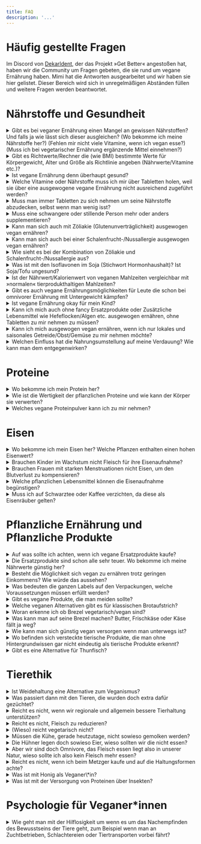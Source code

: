 ```yaml
---
title: FAQ
description: '...'
---
```


# Häufig gestellte Fragen

Im Discord von [Dekarldent](https://www.twitch.tv/dekarldent), der das Projekt »Get Better« angestoßen hat, haben wir die Community um Fragen gebeten, die sie rund um vegane Ernährung haben. Mimi hat die Antworten ausgearbeitet und wir haben sie hier gelistet. Dieser Bereich wird sich in unregelmäßigen Abständen füllen und weitere Fragen werden beantwortet.


# Nährstoffe und Gesundheit

<details>
<summary>
    Gibt es bei veganer Ernährung einen Mangel an gewissen Nährstoffen? Und falls ja wie lässt sich dieser ausgleichen? (Wo bekomme ich meine Nährstoffe her?) (Fehlen mir nicht viele Vitamine, wenn ich vegan esse?) (Muss ich bei vegetarischer Ernährung ergänzende Mittel einnehmen?)
</summary>

Grundsätzlich kann jeder Nährstoff über pflanzliche Ernährung aufgenommen werden, mit der Ausnahme von B12, welches Veganer*innen auf jeden Fall supplementieren sollten.
Zu allen möglicherweise kritischen Nährstoffe findet ihr auf der Homepage dafür dedizierte Seiten. Eine Überprüfung der eigenen Blutwerte ist in vielen Fällen äußerst sinnvoll.
-> Siehe: [Ernährung](/ernaehrung)
</details>


<details>
<summary>
    Gibt es Richtwerte/Rechner die (wie BMI) bestimmte Werte für Körpergewicht, Alter und Größe als Richtlinie angeben (Nährwerte/Vitamine etc.)?
</summary>

[Hier gibt es eine Tabelle mit Richtwerten](https://www.ernaehrung.de/tipps/allgemeine_infos/ernaehr13.php), veröffentlicht auf der Grundlage der DGE (Deutsche Gesellschaft für Ernährung e.V.) 
</details>


<details>
<summary>
    Ist vegane Ernährung denn überhaupt gesund?
</summary>

Eine vegane Ernährung garantiert nicht gleichzeitig eine gesunde Ernährung. Auch als Veganer\*in kann man sich ungesund ernähren. Grundsätzlich lassen Studien und Untersuchungen aber darauf schließen, dass gerade rotes und verarbeitetes Fleisch als krebsfördernd gilt. Ebenso haben pflanzliche Lebensmittel bessere gesundheitliche Effekte. [Siehe: Proteine](/ernaehrung/#protein). Außerdem tendieren Veganer\*innen dazu, sich intensiver mit ihrer Ernährung und wichtigen Nährstoffen auseinanderzusetzen. Was dazu führt, dass Veganer\*innen zum Beispiel seltener an Übergewicht und Adipositas Typ 2 erkranken.
</details>


<details>
<summary>
    Welche Vitamine oder Nährstoffe muss ich mir über Tabletten holen, weil sie über eine ausgewogene vegane Ernährung nicht ausreichend zugeführt werden?
</summary>

Veganer\*innen sollten in jedem Fall ein B12 Präparat zu sich nehmen. [Siehe: B12](/ernaehrung/#vitamin-b12). Eine »ausgewogenen veganen Ernährung« impliziert ja bereits, dass man sich so ernährt, dass man alle kritischen Nährstoffe zu sich nimmt. Jedoch sollte man, wenn man sich unsicher ist, seine Blutwerte ärztlich überprüfen lassen um möglichen Mangelerscheinungen (durch vielleicht eine doch nicht so ausgewogene Ernährung) vorbeugen zu können.
</details>

<details>
<summary>
    Muss man immer Tabletten zu sich nehmen um seine Nährstoffe abzudecken, selbst wenn man wenig isst?
</summary>

Gerade bei einer geringen Nährstoffaufnahme durch Lebensmittel sollte man seine Blutwerte überprüfen und danach gegebenenfalls kritische Nährstoffe supplementieren.
Die meisten Nährstoffe werden pro kg des eigenen Gewichts angegeben, das würde bedeuten, dass man möglicherweise weniger supplementieren muss. Eine ausgewogene, Kalorien- und Nährstoffreiche Ernährung würde der Notwendigkeit der Einnahme von Nahrungsergänzungsmitteln entgegenwirken. (Ausnahme: B12 bei veganer Ernährungsweise)
</details>

<details>
<summary>
    Muss eine schwangere oder stillende Person mehr oder anders supplementieren?
</summary>

Als schwangere oder stillende Person nimmt man grundsätzlich sowieso Nahrungsergänzungsmittel ein um den erhöhten Nährstoffbedarf zu decken. Ernährt man sich rein pflanzlich, sollte man vor allem auf Vitamin B12 zusätzlich achten. Bei Erwachsenen tägliche Bedarf an Vitamin B12 bei 4μg, bei Schwangeren liegt er bei 4,5μg und bei Stillenden bei 5μg. Bitte wendet euch aber bei Schwangerschaft oder in der Stillzeit an eine\*n Ärzt\*in. Für mehr Vorinformationen meldet euch gerne bei mir im Discord (Mimi#2964) oder auf Twitter (https://www.twitter.com/heymibbi).
</details>

<details>
<summary>
    Kann man sich auch mit Zöliakie (Glutenunverträglichkeit) ausgewogen vegan ernähren?
</summary>

Ja, das ist möglich, wenn auch mit einigen Hindernissen verbunden. Hierbei sollte auf jeden Fall vermehrt auf eine Vitamin B12-, Eisen und Kalziumzufuhr geachtet werden. Diese beiden Seiten, können dabei mehr Aufklärung leisten: [DZG-Online - PDF](https://www.dzg-online.de/files/2016_11_td-gesunde_ern__hrung.pdf) und [24vita - Vegan leben trotz Glutenunverträglichkeit](https://www.24vita.de/allergien-unvertraeglichkeiten/unvertraeglichkeiten/zoeliakie/vegan-ernaehrung-deutsche-zoeliakie-gesellschaft-stuttgart-gluten-unvertraeglichkeit-betroffene-90174794.html) 
</details>

<details>
<summary>
    Kann man sich auch bei einer Schalenfrucht-/Nussallergie ausgewogen vegan ernähren?
</summary>

Auch hier, wie auch bei einer Zöliakie, gilt, dass dies grundsätzlich möglich ist. Bei einer Nussallergie ist jedoch, anders als bei der Zöliakie, der »allergic threshold« meistens sehr gering. Der »allergic threshold« beschreibt die Maximalmenge an Substanz, die man zu sich nehmen darf, ohne, dass es zu einer allergische Reaktion kommt. Deswegen ist bei Nussallergien grundsätzlich schwieriger um Allergene herumzukommen. Möglich ist es aber dennoch, jedoch wäre ein Besuch bei einem\*einer Allergolog\*in ratsam.
</details>

<details>
<summary>
    Wie sieht es bei der Kombination von Zöliakie und Schalenfrucht-/Nussallergie aus?
</summary>

Bei einer Kombination von Zöliakie und Schalenfrucht-/Nussallergie gibt es sicherlich auch Wege, sich komplett vegan zu ernähren, nur wird dies mit jeder Unverträglichkeit oder Allergie deutlich schwieriger. Wenn aber keine zusätzliche Allergie gegen Soja besteht, die als Hülsenfrucht gilt, ist dies mit genug fundiertem Wissen um mögliche Supplementierungen durchaus möglich.
</details>

<details>
<summary>
    Was ist mit den Isoflavonen im Soja (Stichwort Hormonhaushalt)? Ist Soja/Tofu ungesund?
</summary>

Zu Soja und den enthaltenen Isoflavonen gibt es ein komplettes dediziertes Kapitel -> [Ernährung](/ernaehrung/#soja). Kurz zusammenfassend ist aber Soja nicht ungesund und die Isoflavone haben keine negative hormonelle Wirkung.
</details>

<details>
<summary>
    Ist der Nährwert/Kalorienwert von veganen Mahlzeiten vergleichbar mit »normalen« tierprodukthaltigen Mahlzeiten?
</summary>

Die Kaloriendichte bei tierischen Produkten ist meistens höher als bei pflanzlichen Produkten. Grundsätzlich ist das aber abhängig von den Mahlzeiten die man zubereitet. Eine Nährwert- und kaloriendeckende Ernährung ist aber auf jeden Fall pflanzlich genauso möglich, wie mit tierischen Produkten.
</details>

<details>
<summary>
    Gibt es auch vegane Ernährungsmöglichkeiten für Leute die schon bei omnivorer Ernährung mit Untergewicht kämpfen?
</summary>

Neigung zu Untergewicht respektive der Hintergrund bei Untergewicht selbst kann einen sehr individuellen Ernährungswissenschaftlichen- und/oder Psychologischen Ursprung haben, mit dem man sich an Fachpersonal wenden sollte. Grundsätzlich kann ich aber sagen, dass eine kaloriendeckende Ernährung pflanzlich absolut möglich ist. Eine vegane Ernährung ist grundlegend keine Diät oder ein Versuch sich kalorienärmer zu ernähren, deshalb steht eine vegane Ernährung nicht im Widerspruch zu einer kaloriendeckenden Ernährung.
</details>

<details>
<summary>
    Ist vegane Ernährung okay für mein Kind?
</summary>

In der Entwicklungsphase sind einige Nährstoffe von höherem Bedarf, gerne kann man sich an den Werten der Deutschen Gesellschaft für Ernährung (DGE) orientieren. Eine vegane Ernährungsweise steht, wenn sie gut geplant und ausgewogen ist, einer omnivoren Ernährungsweise in nichts nach und kann in allen Phasen des Lebens durchgeführt werden.
-> “A completely plant-based diet is suitable during pregnancy, lactation, infancy, and childhood, provided that it is well-planned.” [Quelle](https://pubmed.ncbi.nlm.nih.gov/27886704/)

-> »It is the position of the Academy of Nutrition and Dietetics that appropriately planned vegetarian, including vegan, diets are healthful, nutritionally adequate, and may provide health benefits for the prevention and treatment of certain diseases. These diets are appropriate for all stages of the life cycle, including pregnancy, lactation, infancy, childhood, adolescence, older adulthood, and for athletes.« [Quelle](https://pubmed.ncbi.nlm.nih.gov/27886704/)
</details>

<details>
<summary>
    Kann ich mich auch ohne fancy Ersatzprodukte oder Zusätzliche Lebensmittel wie Hefeflocken/Algen etc. ausgewogen ernähren, ohne Tabletten zu mir nehmen zu müssen?
</summary>

Gänzlich ohne Tabletten respektive B12 Präparate ist eine vegane Ernährung nicht empfehlenswert. Schau aber gerne mal in [Ernährung](/ernaehrung/#potentiell-kritische-nährstoffe-in-der-veganen-ernährung) vorbei, wo der Grund erklärt wird. Hefeflocken und Algen sind grundsätzlich nicht essentiell in einer ausgewogenen veganen Ernährung, wichtig ist hier nicht *wie*, sondern grundlegend nur, dass der Nährstoffbedarf gedeckt ist.
</details>

<details>
<summary>
    Kann ich mich ausgewogen vegan ernähren, wenn ich nur lokales und saisonales Getreide/Obst/Gemüse zu mir nehmen möchte?
</summary>

Ja, das ist natürlich »mehr Aufwand«, aber grundsätzlich möglich, wenn man mit den regionalen und saisonalen Lebensmitteln seinen Nährstoffbedarf deckt. Viele Supermärkte haben eine Bioabteilung, die wiederum bezieht oftmals ihre Produkte aus regionalen, saisonalen Anbauten. Hier gibt unterschiedliche [Kalender für regionales und saisonales Obst und Gemüse.](https://www.regional-saisonal.de/saisonkalender)
</details>

<details>
<summary>
    Welchen Einfluss hat die Nahrungsumstellung auf meine Verdauung? Wie kann man dem entgegenwirken?
</summary>

Viele Menschen, die auf eine vegane Ernährung umstellen konsumieren automatisch mehr Ballaststoffe, Hülsenfrüchte und/oder mehr Rohkost (was alles grundsätzlich für eine gesunde Ernährung super ist). Dies kann zu mehr Darmaktivität und dadurch zu mehr Flatulenzen führen. Dem entgegenwirken kann mit einer langsamen Erhöhung der Ballaststoffe, ausgiebigen Kauen der Mahlzeiten, sowie mit der Zugabe von zum Beispiel Kreuzkümmel zu den Mahlzeiten. Der Umstieg zu einer anderen Ernährungsweise kann den Magen-Darm-Trakt beanspruchen, in den meisten Fällen gewöhnt sich der Körper aber recht schnell an die Umstellung. Sollten jedoch andere Beschwerden auftreten, ist ein Besuch bei einem\*einer Ärzt\*in ratsam.
</details>

# Proteine

<details>
<summary>
    Wo bekomme ich mein Protein her?
</summary>

Es gibt viele gute pflanzliche Proteinquellen wie zum Beispiel Tofu, Seitan, Bohnen oder viele verschiedene Nüsse. Im [Protein-Bereich](/ernaehrung/#protein) findet sich eine ausführliche Erklärung sowie eine Tabelle zur Übersicht des Proteingehalts pflanzlicher Lebensmittel.
</details>

<details>
<summary>
    Wie ist die Wertigkeit der pflanzlichen Proteine und wie kann der Körper sie verwerten?
</summary>

Wenn man die Qualität nach dem Faktor der biologischen Wertigkeit messen möchte, haben viele tierische Proteine eine höhere Wertigkeit als pflanzliche Proteine. Diese Wertigkeit kann im Rahmen einer ausgewogenen pflanzlichen Ernährung aber angehoben oder in manchen Fällen sogar die der tierischen Proteine übersteigen. Mehr dazu im dafür dedizierten Bereich [Protein.](/ernaehrung/#protein)
</details>

<details>
<summary>
    Welches vegane Proteinpulver kann ich zu mir nehmen?
</summary>

Wer der Ansicht ist, dass er seinen Proteinbedarf nicht ausschließlich durch seine Nahrung zu sich nehmen kann oder möchte, kann zusätzlich Proteinpulver zu sich nehmen.
Merkmale nach denen man sein Proteinpulver aussuchen sollte sind: Es sollte frei von Schadstoffen und frei von Rückständen sein. Dazu sollte es ein Mehrkomponentenprotein, also ein Protein aus mehreren Quellen, sein, damit dadurch alle essentiellen Aminosäuren abgedeckt werden. Desweiteren spielt der Geschmack natürlich eine ausschlaggebende Rolle.

Vegane Produktvorschläge:
+ **VIVOLIFE** aus Erbsen- und Hanfprotein, vollwertiges Aminosäureprofil (46,99 für 1kg / 4,70€ pro 100g)
+ **NUPRO** aus Erbsen- und Sonnenblumenprotein, vollwertiges Aminosäureprofil (23,95€ für 600g / 4,00€ pro 100g)
+ **Berlin Organics** aus Erbsen-, Reis-, Sonnenblumen- und Hanfprotein, vollwertiges Aminosäureprofil (19,99€ für 400g / 5,00€ pro 100g )
</details>

# Eisen

<details>
<summary>
    Wo bekomme ich mein Eisen her? Welche Pflanzen enthalten einen hohen Eisenwert?
</summary>

Dazu gibt es hier eine [übersichtliche Tabelle](https://greencanteen.stuvus.uni-stuttgart.de/wp-content/uploads/2020/10/image2020-6-23_22-9-29-768x687.png)
</details>

<details>
<summary>
    Brauchen Kinder im Wachstum nicht Fleisch für ihre Eisenaufnahme?
</summary>

Der Eisenbedarf, auch von Kindern, kann pflanzlich gedeckt werden. Außerdem schreibt das Bundesinstitut für Risikobewertung dazu: »Die Aufnahme von Hämeisen aus Fleisch, Geflügel und Fisch wird durch andere Nahrungsbestandteile kaum beeinflusst. Insgesamt scheint jedoch die Zusammensetzung der gesamten Nahrung für die Höhe der Eisenausnutzung im Körper wichtiger zu sein, als die Form in der das Eisen in einem bestimmten Lebensmittel vorkommt.«
</details>

<details>
<summary>
    Brauchen Frauen mit starken Menstruationen nicht Eisen, um den Blutverlust zu kompensieren?
</summary>

Frauen brauchen laut der Deutschen Gesellschaft für Ernährung (DGE) 15mg Eisen am Tag. Diesen Eisenbedarf kann man pflanzlich decken, oder wenn man der Ansicht ist, dass man seinen Eisenbedarf nicht rein über die Ernährungsweise decken kann oder möchte, kann man auf Nahrungsergänzungsmittel zurückgreifen. 
</details>

<details>
<summary>
    Welche pflanzlichen Lebensmittel können die Eisenaufnahme begünstigen?
</summary>

Folgende Stoffe wirken fördernd für die Eisenaufnahme: Vitamin C, organische Säuren, Beta Carotin, schwefelhaltige Substanzen. Ein ausführliches Video zur Eisenabsorption bei veganer Ernährung [gibt es hier von N.R.](https://www.youtube.com/watch?v=FQd56z_bK1U)
</details>

<details>
<summary>
    Muss ich auf Schwarztee oder Kaffee verzichten, da diese als Eisenräuber gelten?
</summary>

Das Bundesinstitut für Risikobewertung (BfR) bezeichnet das Tannin aus schwarzem Tee, Kaffee oder Rotwein als hemmend für die Aufnahme von Eisen. Ein Verzicht auf diese Lebensmittel ist grundsätzlich nicht nötig, konsumiert man solche Lebensmittel, möglicherweise auch in höheren Mengen, sollte man vermehrt auf seine Eisenzufuhr achten.
</details>

# Pflanzliche Ernährung und Pflanzliche Produkte

<details>
<summary>
    Auf was sollte ich achten, wenn ich vegane Ersatzprodukte kaufe?
</summary>

Wenn du ein veganes Ersatzprodukt kaufen möchtest zuallererst darauf, dass es wirklich vegan ist. Einige Ersatzprodukte sind nämlich lediglich vegetarisch und enthalten z.B. Milch oder Ähnliches. Dann auf möglichst wenig individuell unerwünschte Inhaltsstoffe und letztlich, dass es dir schmeckt.
</details>

<details>
<summary>
    Die Ersatzprodukte sind schon alle sehr teuer. Wo bekomme ich meine Nährwerte günstig her?
</summary>

Eine vegane Ernährung kann auch komplett ohne Ersatzprodukte ausgewogen und gesund sein. Vollwertiges Gemüse, Obst, sowie Hülsenfrüchte und Getreide bekommt man auch für wenig Geld.
</details>

<details>
<summary>
    Besteht die Möglichkeit sich vegan zu ernähren trotz geringen Einkommens? Wie würde das aussehen?
</summary>

Wenn man auf günstige Lebensmittel zurückgreifen möchte oder muss, sollte man wenig vegane Ersatzprodukte kaufen und lieber auf vollwertige Kost zurückgreifen, welche man sich selbst zubereitet. Bohnen, Reis und saisonale Lebensmittel sind zum Beispiel relativ günstig. Grundsätzlich gestaltet sich eine ausgewogene Ernährung schwieriger, je geringer das Einkommen ist, jedoch ist eine vegane Ernährung nicht unbedingt eine teurere Ernährung.
</details>

<details>
<summary>
    Was bedeuten die ganzen Labels auf den Verpackungen, welche Voraussetzungen müssen erfüllt werden?
</summary>

Die 3 häufigsten Vegan-Label siehst du unter [Inhaltsstoffe](/ernaehrung/#inhaltsstoffe). Produkte mit diesen Siegeln haben weder tierische Inhaltsstoffe, noch tierische Hilfsstoffe und sind Tierversuchsfrei.
</details>

<details>
<summary>
    Gibt es vegane Produkte, die man meiden sollte?
</summary>

Produkte, unabhängig ob vegan oder nicht, gegen welche man allergisch ist, sollte man verständlicherweise meiden. Ansonsten gibt es noch ganz individuelle Gründe einzelne Produkte und Firmen zu meiden, das ist einem selbst überlassen.
</details>

<details>
<summary>
    Welche veganen Alternativen gibt es für klassischen Brotaufstrich?
</summary>

Es gibt veganen Scheibenkäse, vegane Salami, veganen Schinken, Hummus, Marmelade usw.
</details>

<details>
<summary>
    Woran erkenne ich ob Brezel vegetarisch/vegan sind?
</summary>

Brezel können mit Schweineschmalz bestrichen werden, damit sie schön glänzen. Kaufst du sie beim Bäcker, bleibt dir leider nichts anderes übrig, als deinen Bäcker zu fragen. Auf Verpackungen muss das tierische Überzugsprodukt angegeben werden.
</details>

<details>
<summary>
    Was kann man auf seine Brezel machen? Butter, Frischkäse oder Käse fällt ja weg?
</summary>

Butter, Käse oder Frischkäse muss nicht wegfallen, es gibt tolle vegane Alternativen, siehe: [Ernährung](/ernaehrung)
</details>

<details>
<summary>
    Wie kann man sich günstig vegan versorgen wenn man unterwegs ist?
</summary>

Tatsächlich ist es, wenn man nicht gerade in einer Großstadt lebt, schwierig überall veganes Essen zu finden, wenn man unterwegs ist. Eine Möglichkeit wäre, sich für »Notfälle« etwas selbst vorbereitetes mitzunehmen. Wenn man Glück hat, findet man in seinem Supermarkt sogar vegane »To-go«-Snacks.
</details>

<details>
<summary>
    Wo befinden sich versteckte tierische Produkte, die man ohne Hintergrundwissen gar nicht eindeutig als tierische Produkte erkennt?
</summary>

Tatsächlich leider überall. Deswegen ist es wichtig, dass man sich damit auseinandersetzt, Hilfe bekommt, oder sich Hilfsmittel wie eine App zur Erkennung holt. Eine Übersicht findest du im Bereich [Inhaltsstoffe](/ernaehrung/#inhaltsstoffe)
</details>

<details>
<summary>
    Gibt es eine Alternative für Thunfisch?
</summary>

(selbst nicht probiert)
+ Vantastic Foods - Vantastic Tuna,
+ Garden Gourmet (Achtung! Gehört zu Nestlé) - Thun-Visch
 </details>
 
# Tierethik

<details>
<summary>
    Ist Weidehaltung eine Alternative zum Veganismus?
</summary>

Aus ethischer Sicht ist Weidehaltung absolut keine Alternative zum Veganismus. Auch wenn die Vorstellung einer glücklichen Kuh in unseren Köpfen verankert ist, sieht die Realität ganz anders aus, siehe: [Ethik](/ethik)
</details>

<details>
<summary>
    Was passiert dann mit den Tieren, die wurden doch extra dafür gezüchtet?
</summary>

Die Tiere wurden durch Qualzuchten für unseren Genuss gezüchtet. Wenn die Nachfrage nach Fleisch sinkt, sinkt auch die Produktion. Den Tieren, die jetzt schon in Schlachtbetrieben sind, können wir leider nicht mehr helfen, jedoch können wir alles dafür tun, zu vermeiden, dass sich dieses qualvolle Leben und der Tod für die nächste Generation der Tiere nicht wiederholt.
</details>

<details>
<summary>
    Reicht es nicht, wenn wir regionale und allgemein bessere Tierhaltung unterstützen?
</summary>

Aus ethischer Sicht reicht das nicht. Das ist ein gut gemeinter Ansatz. Jedoch erleidet jedes Lebewesen im Endeffekt den frühzeitigen Tod, obwohl es nicht sterben wollte. »Bessere Tierhaltung« schützt nämlich die Tiere nicht davor schließlich tot auf der Müllhalde oder in Regalen im Supermarkt zu liegen.
</details>

<details>
<summary>
    Reicht es nicht, Fleisch zu reduzieren?
</summary>

Auch Fleisch zu reduzieren ist ein guter Ansatz, jedoch verantwortet jeder Kauf von tierischen Produkten Leid von Lebewesen. Auf dem Weg hin zu einer veganen Ernährung, also temporär erst den Fleischkonsum zu reduzieren, bis man komplett die tierischen Produkte aus seinem Speiseplan streicht, ist es eine gute Methode die Ernährungsumstellung zu realisieren.
</details>

<details>
<summary>
    (Wieso) reicht vegetarisch nicht?
</summary>

Im Bereich [Ethik](/ethik) findet man zum Beispiel zur Milch- und Eierproduktion eine umfangreiche Aufklärung. Wenn man vegetarisch lebt um Tierleid zu vermeiden, sollte man den nächsten Schritt zu einer veganen Ernährung gehen. Denn für Milch, Käse, Joghurt, Eier usw. leiden und sterben ebenso Tiere. 
</details>

<details>
<summary>
    Müssen die Kühe, gerade heutzutage, nicht sowieso gemolken werden?
</summary>

Der Irrglaube, dass Kühe gemolken werden müssen, rührt wahrscheinlich daher, dass viele Menschen glauben, dass Kühe ihr ganzes Leben lang Milch geben. Das ist nicht der Fall. Kühe, so wie alle anderen Säugetiere, geben nur Milch, wenn sie ein Kalb zur Welt gebracht haben. Die Milch, die die Kühe produzieren ist für die Versorgung ihrer Kälber gedacht.
Kühe werden mittlerweile aber durch Qualzucht so optimiert, dass sie sehr viel mehr Milch produzieren, als sie natürlich produzieren sollten. Dennoch bekommen die Kälber keinen einzigen Tropfen dieser Milch, obwohl genug da wäre. Grundsätzlich ist es also wichtig das gesamte System hinter der “Nutztierhaltung” zu erkennen und dagegen anzugehen.
</details>

<details>
<summary>
    Die Hühner legen doch sowieso Eier, wieso sollten wir die nicht essen?
</summary>

Die Hühner wurden darauf gezüchtet so viele Eier wie möglich zu legen. In der Natur legen die Hühner nur Eier um sich fortzupflanzen. In der Eierindustrie geht es darum aber nicht. Dort geht es nämlich nur darum, Profit zu machen und diese Tiere unter unwürdigen Bedingungen zu halten und auszubeuten.
</details>

<details>
<summary>
    Aber wir sind doch Omnivore, das Fleisch essen liegt also in unserer Natur, wieso sollte ich also kein Fleisch mehr essen?
</summary>

Wir Menschen sind die einzigen Lebewesen, die ihren kompletten Verdauungstrakt über Jahrzehnte abgeändert haben, weil wir Lebensmittel kochen. Zudem sind wir nicht darauf angewiesen Fleisch zu konsumieren. Wir können Fleischfrei und frei von Tierprodukten alle Nährstoffe aufnehmen. Zudem schadet Fleisch der eigenen Gesundheit, genauso wie dem Klima, respektive dem Planeten.
</details>

<details>
<summary>
    Reicht es nicht, wenn ich beim Metzger kaufe und auf die Haltungsformen achte?
</summary>

Aus ethischer Sicht, ganz klar **nein**. Denn im Endeffekt stirbt ein Lebewesen für den Genuss, obwohl es nicht sterben wollte, daran ändert auch keine Haltungsform etwas.
</details>

<details>
<summary>
    Was ist mit Honig als Veganer\*in?
</summary>

Honig ist nicht vegan. Dabei geht es um die Ausbeutung der Tiere. Die Tiere produzieren den Honig für sich selbst und wir nehmen es ihnen weg, um es selbst zu konsumieren.
</details>

<details>
<summary>
    Was ist mit der Versorgung von Proteinen über Insekten?
</summary>

Das mag für manche Menschen eine logische Alternative zu pflanzlichen Produkten zu sein. Warum man andere tierische Produkte konsumiert um »herkömmliche« tierische Produkte zu ersetzen, obwohl es eine breite, nährstoffreiche, gesunde Masse an pflanzlichen Produkten gibt, erschließt sich mir jedoch nicht.
</details>

# Psychologie für Veganer\*innen

<details>
<summary>
    Wie geht man mit der Hilflosigkeit um wenn es um das Nachempfinden des Bewusstseins der Tiere geht, zum Beispiel wenn man an Zuchtbetrieben, Schlachtereien oder Tiertransporten vorbei fährt?
</summary>

<mark>Unser Freund und Diplom-Psychologe Christoph, auch bekannt als [Confus3r](https://www.twitch.tv/confus3r) hat uns diese Frage beantwortet</mark>

Wenn wir Empathie mit Tieren in Tiertransportern oder Schlachthöfen zeigen, können negative Gefühle entstehen - Traurigkeit, Wut oder Angst. Das ist eine normale Reaktion des Körpers und kann dazu dienen, uns zum Handeln zu motivieren. Kommt aber Hilflosigkeit oder Hoffnungslosigkeit in uns auf, kann uns dieser Zustand lähmen. Hilflosigkeit empfinden wir, wenn wir keine Kontrolle über die Situation haben und eine niedrige Erwartung an unsere eigenen Handlungsmöglichkeiten ("Ich kann nichts machen, ich fühl mich machtlos."). Eine Hoffnungslosigkeit stellt sich ein, wenn wir ausschließlich negative Erwartungen an die Zukunft haben ("Es ändert sich eh nichts"). 

**Was kann ich tun, damit ich mich nicht hilflos oder hoffnungslos fühle?**

Schritt 1: Akzeptanz der negativen Emotionen
+ Ein unangenehmes Gefühl ist normal, wenn wir eine Ungerechtigkeit wahrnehmen

Schritt 2: Energie der Emotionen in Handlungen umleiten (Aktivismus, Ernährungsumstellung, Leute mit gemeinsamen Zielen finden) 
+ Sorgt für Kontrolle und beugt Hilf-/Hoffnungslosigkeit vor

Bonus: In der Situation bewusst machen (z.B. laut aussprechen), dass man selbst aus diesem System ausgestiegen ist/aussteigen will (durch Fleischverzicht o.ä.) 
+ Verdeutlicht die Kontrolle über die eigenen Handlungen und den Konsum
</details>

